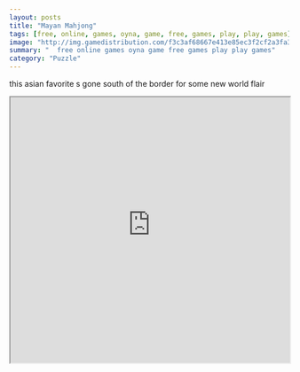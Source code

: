 ```yaml
---
layout: posts
title: "Mayan Mahjong"
tags: [free, online, games, oyna, game, free, games, play, play, games]
image: "http://img.gamedistribution.com/f3c3af68667e413e85ec3f2cf2a3fa37.jpg"
summary: "  free online games oyna game free games play play games"
category: "Puzzle"
---
```


this asian favorite s gone south of the border for some new world flair

<iframe width="100%" height="480px;" src="http://flash.gamedistribution.com?game=f3c3af68667e413e85ec3f2cf2a3fa37"></iframe>